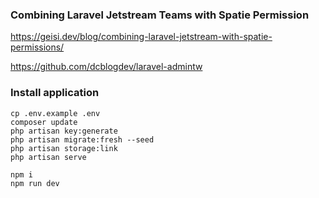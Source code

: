 ### Combining Laravel Jetstream Teams with Spatie Permission
https://geisi.dev/blog/combining-laravel-jetstream-with-spatie-permissions/


https://github.com/dcblogdev/laravel-admintw


### Install application
```
cp .env.example .env
composer update
php artisan key:generate
php artisan migrate:fresh --seed
php artisan storage:link
php artisan serve
```

```
npm i
npm run dev
```
